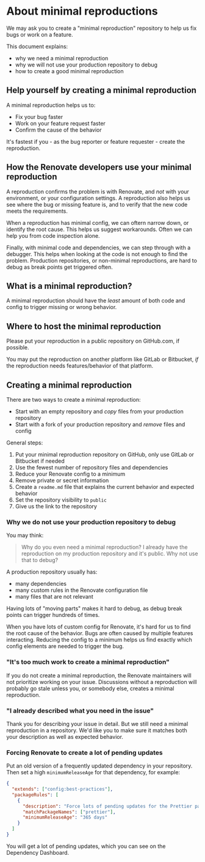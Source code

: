 # About minimal reproductions

We may ask you to create a "minimal reproduction" repository to help us fix bugs or work on a feature.

This document explains:

- why we need a minimal reproduction
- why we will not use your production repository to debug
- how to create a good minimal reproduction

## Help yourself by creating a minimal reproduction

A minimal reproduction helps us to:

- Fix your bug faster
- Work on your feature request faster
- Confirm the cause of the behavior

It's fastest if you - as the bug reporter or feature requester - create the reproduction.

## How the Renovate developers use your minimal reproduction

A reproduction confirms the problem is with Renovate, and _not_ with your environment, or your configuration settings.
A reproduction also helps us see where the bug or missing feature is, and to verify that the new code meets the requirements.

When a reproduction has minimal config, we can oftern narrow down, or identify the root cause.
This helps us suggest workarounds.
Often we can help you from code inspection alone.

Finally, with minimal code and dependencies, we can step through with a debugger.
This helps when looking at the code is not enough to find the problem.
Production repositories, or non-minimal reproductions, are hard to debug as break points get triggered often.

## What is a minimal reproduction?

A minimal reproduction should have the _least_ amount of both code and config to trigger missing or wrong behavior.

## Where to host the minimal reproduction

Please put your reproduction in a public repository on GitHub.com, if possible.

You may put the reproduction on another platform like GitLab or Bitbucket, _if_ the reproduction needs features/behavior of that platform.

## Creating a minimal reproduction

There are two ways to create a minimal reproduction:

- Start with an empty repository and _copy_ files from your production repository
- Start with a fork of your production repository and _remove_ files and config

General steps:

1. Put your minimal reproduction repository on GitHub, only use GitLab or Bitbucket if needed
1. Use the fewest number of repository files and dependencies
1. Reduce your Renovate config to a minimum
1. Remove private or secret information
1. Create a `readme.md` file that explains the current behavior and expected behavior
1. Set the repository visibility to `public`
1. Give us the link to the repository

### Why we do not use your production repository to debug

You may think:

> Why do you even need a minimal reproduction?
> I already have the reproduction on my production repository and it's public.
> Why not use that to debug?

A production repository usually has:

- many dependencies
- many custom rules in the Renovate configuration file
- many files that are not relevant

Having lots of "moving parts" makes it hard to debug, as debug break points can trigger hundreds of times.

When you have lots of custom config for Renovate, it's hard for us to find the root cause of the behavior.
Bugs are often caused by multiple features interacting.
Reducing the config to a minimum helps us find exactly which config elements are needed to trigger the bug.

### "It's too much work to create a minimal reproduction"

If you do not create a minimal reproduction, the Renovate maintainers will not prioritize working on your issue.
Discussions without a reproduction will probably go stale unless you, or somebody else, creates a minimal reproduction.

### "I already described what you need in the issue"

Thank you for describing your issue in detail.
But we still need a minimal reproduction in a repository.
We'd like you to make sure it matches both your description as well as expected behavior.

### Forcing Renovate to create a lot of pending updates

Put an old version of a frequently updated dependency in your repository.
Then set a high `minimumReleaseAge` for that dependency, for example:

```json
{
  "extends": ["config:best-practices"],
  "packageRules": [
    {
      "description": "Force lots of pending updates for the Prettier package",
      "matchPackageNames": ["prettier"],
      "minimumReleaseAge": "365 days"
    }
  ]
}
```

You will get a lot of pending updates, which you can see on the Dependency Dashboard.
